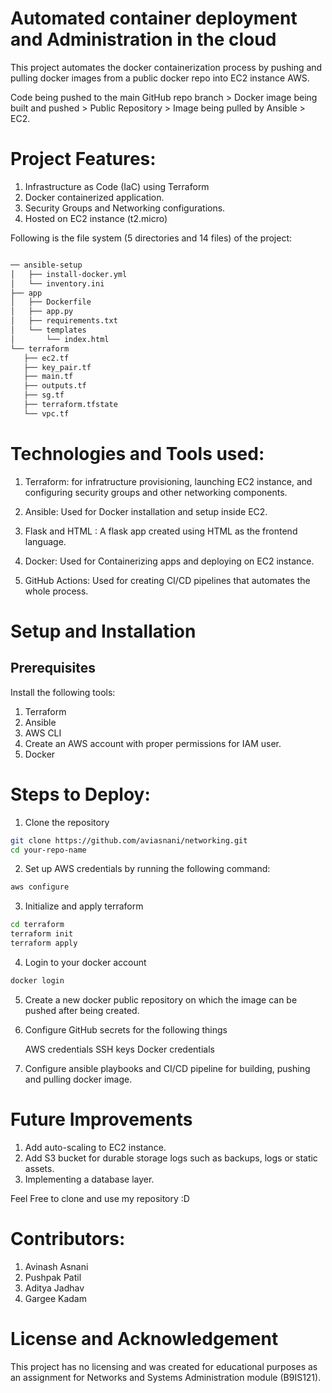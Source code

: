 # Automated container deployment and Administration in the cloud

This project automates the docker containerization process by pushing and pulling docker images from a public docker repo into EC2 instance AWS.

Code being pushed to the main GitHub repo branch > Docker image being built and pushed > Public Repository > Image being pulled by Ansible > EC2.

# Project Features:

1.  Infrastructure as Code (IaC) using Terraform
2.  Docker containerized application.
3.  Security Groups and Networking configurations.
4.  Hosted on EC2 instance (t2.micro)

Following is the file system (5 directories and 14 files) of the project:

```bash

── ansible-setup
│   ├── install-docker.yml
│   └── inventory.ini
├── app
│   ├── Dockerfile
│   ├── app.py
│   ├── requirements.txt
│   └── templates
│       └── index.html
└── terraform
   ├── ec2.tf
   ├── key_pair.tf
   ├── main.tf
   ├── outputs.tf
   ├── sg.tf
   ├── terraform.tfstate
   └── vpc.tf

```

# Technologies and Tools used:

1.  Terraform: for infratructure provisioning, launching EC2 instance, and configuring security groups and other networking components.

2.  Ansible: Used for Docker installation and setup inside EC2.
3.  Flask and HTML : A flask app created using HTML as the frontend language.
4.  Docker: Used for Containerizing apps and deploying on EC2 instance.
5.  GitHub Actions: Used for creating CI/CD pipelines that automates the whole process.

# Setup and Installation

## Prerequisites

Install the following tools:

1.  Terraform
2.  Ansible
3.  AWS CLI
4.  Create an AWS account with proper permissions for IAM user.
5.  Docker

# Steps to Deploy:

1.  Clone the repository

```bash
git clone https://github.com/aviasnani/networking.git
cd your-repo-name
```

2.  Set up AWS credentials by running the following command:

```bash
aws configure
```

3.  Initialize and apply terraform

```bash
cd terraform
terraform init
terraform apply
```

4.  Login to your docker account

```bash
docker login
```

5.  Create a new docker public repository on which the image can be pushed after being created.

6.  Configure GitHub secrets for the following things

    AWS credentials
    SSH keys
    Docker credentials

7.  Configure ansible playbooks and CI/CD pipeline for building, pushing and pulling docker image.

# Future Improvements

1.  Add auto-scaling to EC2 instance.
2.  Add S3 bucket for durable storage logs such as backups, logs or static assets.
3.  Implementing a database layer.

Feel Free to clone and use my repository :D

# Contributors:

1.  Avinash Asnani
2.  Pushpak Patil
3.  Aditya Jadhav
4.  Gargee Kadam

# License and Acknowledgement

This project has no licensing and was created for educational purposes as an assignment for Networks and Systems Administration module (B9IS121).
